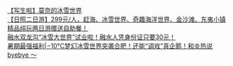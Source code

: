   
[【写生啦】莫奈的冰雪世界](http://www.dianyue.me/archives/940/pxk31k5e5tjjhrd6/)  
[【日照二日游】299元/人，赶海、冰雪世界、奇趣海洋世界、金沙滩、东夷小镇精品纯玩两日游赠送自助餐！](http://www.dianyue.me/archives/214/8vus2ap8xhr9wzl5/)  
[融水双龙沟“冰雪大世界”试业啦！融水人凭身份证只要30元！](http://www.dianyue.me/archives/295/mho0kgy3c8ucpx09/)  
[暑期最强福利|−10°C梦幻冰雪世界突袭合肥！还能“调戏”真企鹅！和炎热说byebye ～](http://www.dianyue.me/archives/564/56ferib3dbrq7267/)